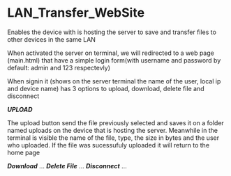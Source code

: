 # LAN_Transfer_WebSite
Enables the device with is hosting the server to save and transfer files to other devices in the same LAN

When activated the server on terminal, we will redirected to a web page (main.html) that have a simple login form(with username and password by default: admin and 123 respectevly)

When signin it (shows on the server terminal the name of the user, local ip and device name) has 3 options to upload, download, delete file and disconnect


***UPLOAD***

The upload button send the file previously selected and saves it on a folder named uploads on the device that is hosting the server. Meanwhile in the terminal is visible the name of the file, type, the size in bytes and the user who uploaded.
If the file was sucessufuly uploaded it will return to the home page

***Download***
...
***Delete File***
...
***Disconnect***
...
